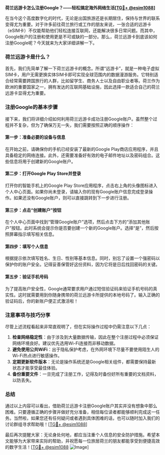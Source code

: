 **荷兰远游卡怎么注册Google？——轻松搞定海外网络生活[[TG💪+ @esim1088](https://t.me/s/esim1088)]**

在当今这个高度数字化的时代，无论是出国旅游还是长期居住，保持与世界的联系变得尤为重要。对于许多前往荷兰旅行或工作的朋友来说，一张合适的远游卡（eSIM卡）不仅能帮助他们轻松连接互联网，还能解决很多日常问题。而其中，Google账户的注册和使用更是不可或缺的一部分。那么，荷兰远游卡到底该如何注册Google呢？今天就来为大家详细讲解一下。

### 荷兰远游卡是什么？

首先，我们先简单了解一下荷兰远游卡的概念。所谓“远游卡”，就是一种电子虚拟SIM卡，用户无需更换实体SIM卡即可实现全球范围内的数据漫游服务。它特别适合经常需要跨国旅行的人群，比如留学生、商务人士以及自由职业者等。荷兰作为欧洲的重要国家之一，拥有发达的互联网基础设施，因此选择一款适合自己的荷兰远游卡显得尤为重要。

### 注册Google的基本步骤

接下来，我们将详细介绍如何利用荷兰远游卡成功注册Google账户。虽然整个过程并不复杂，但为了确保万无一失，我们需要按照正确的顺序操作：

#### 第一步：准备必要的设备与信息

在开始之前，请确保你的手机已经安装了最新的Google Play商店应用程序，并且具备稳定的网络连接。此外，还需要准备好有效的电子邮件地址以及密码组合。这些信息将用于创建新的Google账户。

#### 第二步：打开Google Play Store并登录

打开你的智能手机上的Google Play Store应用程序，点击右上角的头像图标进入个人中心页面。如果你尚未登录，请输入你的现有Google账户信息完成登录操作。如果还没有Google账户，则可以直接跳转到下一步进行注册。

#### 第三步：点击“创建账户”按钮

在个人中心页面中找到“管理Google账户”选项，然后点击下方的“添加其他账户”按钮。此时系统会提示你是否要创建一个新的Google账户。选择“是”，然后按照屏幕指示填写相关信息。

#### 第四步：填写个人信息

根据提示依次填写姓名、生日、性别等基本信息。同时，别忘了设置一个强密码以保护你的账户安全。记得妥善保管好这份资料，因为它将是日后找回密码的关键。

#### 第五步：验证手机号码

为了提高账户安全性，Google通常要求用户通过短信验证码来验证手机号码的真实性。这时就需要用到你随身携带的荷兰远游卡所提供的本地号码了。输入正确的验证码后，你的新账户便正式激活啦！

### 注意事项与技巧分享

尽管上述流程看起来非常直观明了，但在实际操作过程中仍需注意以下几点：

1. **检查网络稳定性**：由于涉及到大量数据传输，因此在整个注册过程中必须保证网络环境良好。建议优先选用Wi-Fi连接而非移动数据。
2. **避免使用公共WiFi**：出于隐私保护考虑，在外网环境下尽量不要使用陌生人的Wi-Fi热点进行敏感操作。
3. **定期更新软件版本**：无论是操作系统还是Google相关组件，都需要保持最新状态才能享受最佳体验。
4. **备份重要文件**：一旦完成了注册工作，记得及时备份好所有重要的文档资料，以防丢失。

### 总结

通过以上内容可以看出，借助荷兰远游卡注册Google账户其实并没有想象中那么困难。只要遵循正确的步骤并做好充分准备，相信每位读者都能够顺利完成这一任务。当然啦，如果您还有任何疑问或者遇到具体困难的话，也可以随时加入我们的讨论群组寻求帮助哦！[[TG💪+ @esim1088](https://t.me/s/esim1088)]

最后再次提醒大家：无论身处何地，都应当注重个人信息的安全防护措施。希望本文能够为大家带来实际的帮助，并祝愿每一位旅居荷兰的朋友都能享受到便捷高效的数字生活！[[TG💪+ @esim1088](https://t.me/s/esim1088) ![Image](https://i.postimg.cc/4NQfJmqS/Snipaste-2025-05-13-00-14-12.png)]